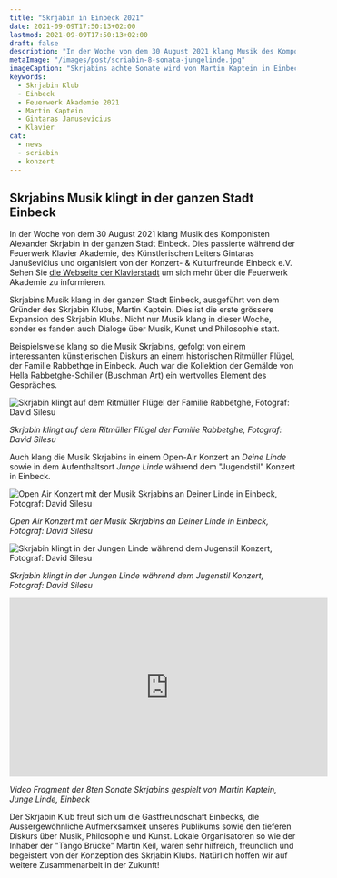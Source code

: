 ```yaml
---
title: "Skrjabin in Einbeck 2021"
date: 2021-09-09T17:50:13+02:00
lastmod: 2021-09-09T17:50:13+02:00
draft: false
description: "In der Woche von dem 30 August 2021 klang Musik des Komponisten Alexander Skrjabin in der ganzen Stadt Einbeck. Sie klang an vielen Orten in Einbeck, wie an Deiner Linde, Jungen Linde und in der Familie Rabbetghe. Diskurs über Kunst fand statt."
metaImage: "/images/post/scriabin-8-sonata-jungelinde.jpg" 
imageCaption: "Skrjabins achte Sonate wird von Martin Kaptein in Einbeck ausgeführt."
keywords:
  - Skrjabin Klub
  - Einbeck
  - Feuerwerk Akademie 2021
  - Martin Kaptein
  - Gintaras Janusevicius
  - Klavier
cat:
  - news
  - scriabin
  - konzert
---
```


## Skrjabins Musik klingt in der ganzen Stadt Einbeck

In der Woche von dem 30 August 2021 klang Musik des Komponisten Alexander Skrjabin in der ganzen Stadt Einbeck.
Dies passierte während der Feuerwerk Klavier Akademie, des Künstlerischen Leiters Gintaras Januševičius und organisiert von der Konzert- & Kulturfreunde Einbeck e.V.
Sehen Sie [die Webseite der Klavierstadt](https://klavierstadt.de/feuerwerk/die-stipendiaten/stipendiaten-2021/) um sich mehr über die Feuerwerk Akademie zu informieren.

Skrjabins Musik klang in der ganzen Stadt Einbeck, ausgeführt von dem Gründer des Skrjabin Klubs, Martin Kaptein.
Dies ist die erste grössere Expansion des Skrjabin Klubs.
Nicht nur Musik klang in dieser Woche, sonder es fanden auch Dialoge über Musik, Kunst und Philosophie statt.

Beispielsweise klang so die Musik Skrjabins, gefolgt von einem interessanten künstlerischen Diskurs an einem historischen Ritmüller Flügel, der Familie Rabbethge in Einbeck.
Auch war die Kollektion der Gemälde von Hella Rabbetghe-Schiller (Buschman Art) ein wertvolles Element des Gespräches.


![Skrjabin klingt auf dem Ritmüller Flügel der Familie Rabbetghe, Fotograf: David Silesu](/images/post/scriabin-rabbetghe.jpg)

*Skrjabin klingt auf dem Ritmüller Flügel der Familie Rabbetghe, Fotograf: David Silesu*

Auch klang die Musik Skrjabins in einem Open-Air Konzert an *Deine Linde* sowie in dem Aufenthaltsort *Junge Linde* während dem "Jugendstil" Konzert in Einbeck.


![Open Air Konzert mit der Musik Skrjabins an Deiner Linde in Einbeck, Fotograf: David Silesu](/images/post/scriabin-club-open-air.jpg)

*Open Air Konzert mit der Musik Skrjabins an Deiner Linde in Einbeck, Fotograf: David Silesu*

![Skrjabin klingt in der Jungen Linde während dem Jugenstil Konzert, Fotograf: David Silesu](/images/post/scriabin-8-sonata-jungelinde.jpg)

*Skrjabin klingt in der Jungen Linde während dem Jugenstil Konzert, Fotograf: David Silesu*

<iframe width="560" height="315" src="https://www.youtube.com/embed/PgmfUaVY0Lc" title="YouTube video player" frameborder="0" allow="accelerometer; autoplay; clipboard-write; encrypted-media; gyroscope; picture-in-picture" allowfullscreen></iframe>

*Video Fragment der 8ten Sonate Skrjabins gespielt von Martin Kaptein, Junge Linde, Einbeck*

Der Skrjabin Klub freut sich um die Gastfreundschaft Einbecks, die Aussergewöhnliche Aufmerksamkeit unseres Publikums sowie den tieferen Diskurs über Musik, Philosophie und Kunst.
Lokale Organisatoren so wie der Inhaber der "Tango Brücke" Martin Keil, waren sehr hilfreich, freundlich und begeistert von der Konzeption des Skrjabin Klubs.
Natürlich hoffen wir auf weitere Zusammenarbeit in der Zukunft!
